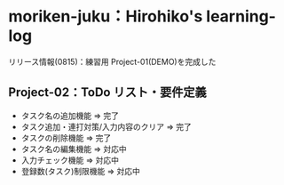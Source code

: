 # moriken-juku：Hirohiko's learning-log

リリース情報(0815)：練習用 Project-01(DEMO)を完成した

## Project-02：ToDo リスト・要件定義

- タスク名の追加機能 ⇒ 完了
- タスク追加・連打対策/入力内容のクリア ⇒ 完了
- タスクの削除機能 ⇒ 完了
- タスク名の編集機能 ⇒ 対応中
- 入力チェック機能 ⇒ 対応中
- 登録数(タスク)制限機能 ⇒ 対応中
